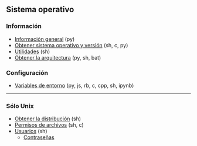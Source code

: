 ## Sistema operativo

### Información
- [Información general](https://github.com/mondeja/fullstack/tree/master/backend/src/009-sistema_operativo/info) (py)
- [Obtener sistema operativo y versión](https://github.com/mondeja/fullstack/tree/master/backend/src/009-sistema_operativo/get_os) (sh, c, py)
- [Utilidades](https://github.com/mondeja/fullstack/tree/master/backend/src/009-sistema_operativo/utils) (sh)
- [Obtener la arquitectura](https://github.com/mondeja/fullstack/tree/master/backend/src/009-sistema_operativo/arch) (py, sh, bat)

### Configuración
- [Variables de entorno](https://github.com/mondeja/fullstack/tree/master/backend/src/009-sistema_operativo/env_vars) (py, js, rb, c, cpp, sh, ipynb)

____________________________________

### Sólo Unix
- [Obtener la distribución](https://github.com/mondeja/fullstack/tree/master/backend/src/009-sistema_operativo/distrib) (sh)
- [Permisos de archivos](https://github.com/mondeja/fullstack/tree/master/backend/src/009-sistema_operativo/permisos) (sh, c)
- [Usuarios](https://github.com/mondeja/fullstack/tree/master/backend/src/009-sistema_operativo/users) (sh)
    - [Contraseñas](https://github.com/mondeja/fullstack/tree/master/backend/src/009-sistema_operativo/users/passwords)
